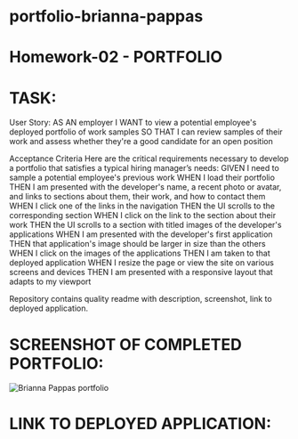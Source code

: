 # portfolio-brianna-pappas
# Homework-02 - PORTFOLIO

# TASK:

User Story:
AS AN employer
I WANT to view a potential employee's deployed portfolio of work samples
SO THAT I can review samples of their work and assess whether they're a good candidate for an open position

Acceptance Criteria
Here are the critical requirements necessary to develop a portfolio that satisfies a typical hiring manager’s needs:
GIVEN I need to sample a potential employee's previous work
WHEN I load their portfolio
THEN I am presented with the developer's name, a recent photo or avatar, and links to sections about them, their work, and how to contact them
WHEN I click one of the links in the navigation
THEN the UI scrolls to the corresponding section
WHEN I click on the link to the section about their work
THEN the UI scrolls to a section with titled images of the developer's applications
WHEN I am presented with the developer's first application
THEN that application's image should be larger in size than the others
WHEN I click on the images of the applications
THEN I am taken to that deployed application
WHEN I resize the page or view the site on various screens and devices
THEN I am presented with a responsive layout that adapts to my viewport

Repository contains quality readme with description, screenshot, link to deployed application.

# SCREENSHOT OF COMPLETED PORTFOLIO:
![Brianna Pappas portfolio](../assets/images/portfolio-screenshot)

# LINK TO DEPLOYED APPLICATION:


